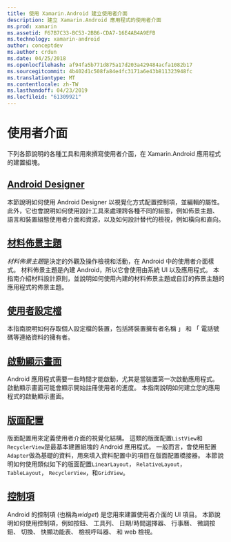 ```yaml
---
title: 使用 Xamarin.Android 建立使用者介面
description: 建立 Xamarin.Android 應用程式的使用者介面
ms.prod: xamarin
ms.assetid: F67B7C33-BC53-2BB6-CDA7-16E4AB4A9EFB
ms.technology: xamarin-android
author: conceptdev
ms.author: crdun
ms.date: 04/25/2018
ms.openlocfilehash: af94fa5b771d875a17d203a429484acfa1082b17
ms.sourcegitcommit: 4b402d1c508fa84e4fc3171a6e43b811323948fc
ms.translationtype: MT
ms.contentlocale: zh-TW
ms.lasthandoff: 04/23/2019
ms.locfileid: "61309921"
---
```

# <a name="user-interface"></a>使用者介面

下列各節說明的各種工具和用來撰寫使用者介面，在 Xamarin.Android 應用程式的建置組塊。

## <a name="android-designerandroiduser-interfaceandroid-designerindexmd"></a>[Android Designer](~/android/user-interface/android-designer/index.md)

本節說明如何使用 Android Designer 以視覺化方式配置控制項，並編輯的屬性。 此外，它也會說明如何使用設計工具來處理跨各種不同的組態，例如佈景主題、 語言和裝置組態使用者介面和資源，以及如何設計替代的檢視，例如橫向和直向。

## <a name="material-themeandroiduser-interfacematerial-thememd"></a>[材料佈景主題](~/android/user-interface/material-theme.md)

*材料佈景主題*是決定的外觀及操作檢視和活動，在 Android 中的使用者介面樣式。 材料佈景主題是內建 Android，所以它會使用由系統 UI 以及應用程式。 本指南介紹材料設計原則，並說明如何使用內建的材料佈景主題或自訂的佈景主題的應用程式的佈景主題。

## <a name="user-profileandroiduser-interfaceuser-profilemd"></a>[使用者設定檔](~/android/user-interface/user-profile.md)

本指南說明如何存取個人設定檔的裝置，包括將裝置擁有者名稱 」 和 「 電話號碼等連絡資料的擁有者。

## <a name="splash-screenandroiduser-interfacesplash-screenmd"></a>[啟動顯示畫面](~/android/user-interface/splash-screen.md)

Android 應用程式需要一些時間才能啟動，尤其是當裝置第一次啟動應用程式。 啟動顯示畫面可能會顯示開始註冊使用者的進度。 本指南說明如何建立您的應用程式的啟動顯示畫面。

## <a name="layoutsandroiduser-interfacelayoutsindexmd"></a>[版面配置](~/android/user-interface/layouts/index.md)

版面配置用來定義使用者介面的視覺化結構。
這類的版面配置`ListView`和`RecyclerView`是最基本建置組塊的 Android 應用程式。 一般而言，會使用配置`Adapter`做為基礎的資料，用來填入資料配置中的項目在版面配置橋接器。 本節說明如何使用類似如下的版面配置`LinearLayout`， `RelativeLayout`， `TableLayout`， `RecyclerView`，和`GridView`。

## <a name="controlsandroiduser-interfacecontrolsindexmd"></a>[控制項](~/android/user-interface/controls/index.md)

Android 的控制項 (也稱為*widget*) 是您用來建置使用者介面的 UI 項目。 本節說明如何使用控制項，例如按鈕、 工具列、 日期/時間選擇器、 行事曆、 微調按鈕、 切換、 快顯功能表、 檢視呼叫器、 和 web 檢視。

